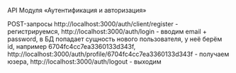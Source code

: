 API Модуля «Аутентификация и авторизация»

POST-запросы
http://localhost:3000/auth/client/register - регистрируемся,
http://localhost:3000/auth/login - вводим email + password, в БД попадает сущность нового пользователя, у неё берём id, например 6704fc4cc7ea3360133d343f,
http://localhost:3000/auth/profile/6704fc4cc7ea3360133d343f - получаем юзера,
http://localhost:3000/auth/logout - выходим
